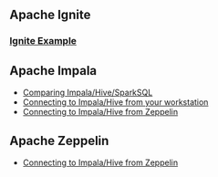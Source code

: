 
## Apache Ignite
### [Ignite Example](Ignite.md)

## Apache Impala
* [Comparing Impala/Hive/SparkSQL](https://github.com/sambos/ApacheSpark/blob/master/Impala.md)   
* [Connecting to Impala/Hive from your workstation](https://github.com/sambos/ApacheSpark/blob/master/Impala.md)    
* [Connecting to Impala/Hive from Zeppelin](https://github.com/sambos/ApacheSpark/blob/master/Impala.md)    

## Apache Zeppelin
* [Connecting to Impala/Hive from Zeppelin](https://github.com/sambos/ApacheSpark/blob/master/Impala.md)    



